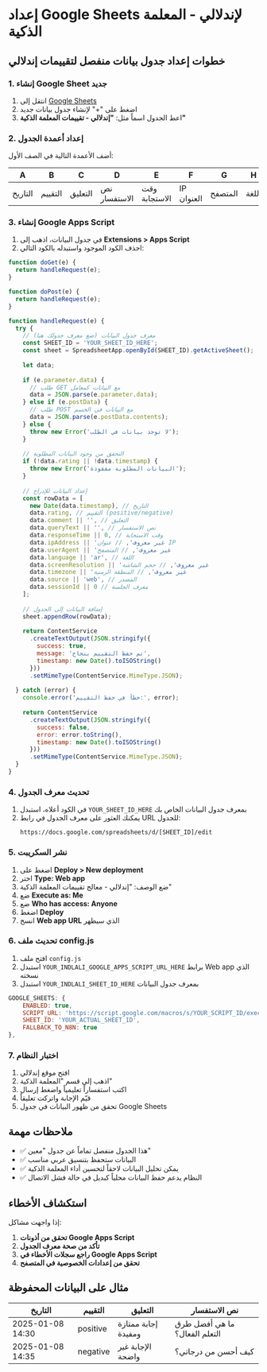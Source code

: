 # إعداد Google Sheets لإندلالي - المعلمة الذكية

## خطوات إعداد جدول بيانات منفصل لتقييمات إندلالي

### 1. إنشاء Google Sheet جديد

1. انتقل إلى [Google Sheets](https://sheets.google.com)
2. اضغط على "+" لإنشاء جدول بيانات جديد
3. اعط الجدول اسماً مثل: **"إندلالي - تقييمات المعلمة الذكية"**

### 2. إعداد أعمدة الجدول

أضف الأعمدة التالية في الصف الأول:

| A | B | C | D | E | F | G | H | I | J | K | L |
|---|---|---|---|---|---|---|---|---|---|---|---|
| التاريخ | التقييم | التعليق | نص الاستفسار | وقت الاستجابة | IP العنوان | المتصفح | اللغة | الشاشة | المنطقة الزمنية | المصدر | معرف الجلسة |

### 3. إنشاء Google Apps Script

1. في جدول البيانات، اذهب إلى **Extensions > Apps Script**
2. احذف الكود الموجود واستبدله بالكود التالي:

```javascript
function doGet(e) {
  return handleRequest(e);
}

function doPost(e) {
  return handleRequest(e);
}

function handleRequest(e) {
  try {
    // معرف جدول البيانات (ضع معرف جدولك هنا)
    const SHEET_ID = 'YOUR_SHEET_ID_HERE';
    const sheet = SpreadsheetApp.openById(SHEET_ID).getActiveSheet();
    
    let data;
    
    if (e.parameter.data) {
      // طلب GET مع البيانات كمعامل
      data = JSON.parse(e.parameter.data);
    } else if (e.postData) {
      // طلب POST مع البيانات في الجسم
      data = JSON.parse(e.postData.contents);
    } else {
      throw new Error('لا توجد بيانات في الطلب');
    }
    
    // التحقق من وجود البيانات المطلوبة
    if (!data.rating || !data.timestamp) {
      throw new Error('البيانات المطلوبة مفقودة');
    }
    
    // إعداد البيانات للإدراج
    const rowData = [
      new Date(data.timestamp), // التاريخ
      data.rating, // التقييم (positive/negative)
      data.comment || '', // التعليق
      data.queryText || '', // نص الاستفسار
      data.responseTime || 0, // وقت الاستجابة
      data.ipAddress || 'غير معروف', // عنوان IP
      data.userAgent || 'غير معروف', // المتصفح
      data.language || 'ar', // اللغة
      data.screenResolution || 'غير معروف', // حجم الشاشة
      data.timezone || 'غير معروف', // المنطقة الزمنية
      data.source || 'web', // المصدر
      data.sessionId || 0 // معرف الجلسة
    ];
    
    // إضافة البيانات إلى الجدول
    sheet.appendRow(rowData);
    
    return ContentService
      .createTextOutput(JSON.stringify({
        success: true,
        message: 'تم حفظ التقييم بنجاح',
        timestamp: new Date().toISOString()
      }))
      .setMimeType(ContentService.MimeType.JSON);
      
  } catch (error) {
    console.error('خطأ في حفظ التقييم:', error);
    
    return ContentService
      .createTextOutput(JSON.stringify({
        success: false,
        error: error.toString(),
        timestamp: new Date().toISOString()
      }))
      .setMimeType(ContentService.MimeType.JSON);
  }
}
```

### 4. تحديث معرف الجدول

1. في الكود أعلاه، استبدل `YOUR_SHEET_ID_HERE` بمعرف جدول البيانات الخاص بك
2. يمكنك العثور على معرف الجدول في رابط URL للجدول:
   ```
   https://docs.google.com/spreadsheets/d/[SHEET_ID]/edit
   ```

### 5. نشر السكريبت

1. اضغط على **Deploy > New deployment**
2. اختر **Type: Web app**
3. ضع الوصف: "إندلالي - معالج تقييمات المعلمة الذكية"
4. ضع **Execute as: Me**
5. ضع **Who has access: Anyone**
6. اضغط **Deploy**
7. انسخ **Web app URL** الذي سيظهر

### 6. تحديث ملف config.js

1. افتح ملف `config.js`
2. استبدل `YOUR_INDLALI_GOOGLE_APPS_SCRIPT_URL_HERE` برابط Web app الذي نسخته
3. استبدل `YOUR_INDLALI_SHEET_ID_HERE` بمعرف جدول البيانات

```javascript
GOOGLE_SHEETS: {
    ENABLED: true,
    SCRIPT_URL: 'https://script.google.com/macros/s/YOUR_SCRIPT_ID/exec',
    SHEET_ID: 'YOUR_ACTUAL_SHEET_ID',
    FALLBACK_TO_N8N: true
},
```

### 7. اختبار النظام

1. افتح موقع إندلالي
2. اذهب إلى قسم "المعلمة الذكية"
3. اكتب استفساراً تعليمياً واضغط إرسال
4. قيّم الإجابة واتركت تعليقاً
5. تحقق من ظهور البيانات في جدول Google Sheets

## ملاحظات مهمة

- ✅ هذا الجدول منفصل تماماً عن جدول "معين"
- ✅ البيانات ستحفظ بتنسيق عربي مناسب
- ✅ يمكن تحليل البيانات لاحقاً لتحسين أداء المعلمة الذكية
- ✅ النظام يدعم حفظ البيانات محلياً كبديل في حالة فشل الاتصال

## استكشاف الأخطاء

إذا واجهت مشاكل:

1. **تحقق من أذونات Google Apps Script**
2. **تأكد من صحة معرف الجدول**
3. **راجع سجلات الأخطاء في Google Apps Script**
4. **تحقق من إعدادات الخصوصية في المتصفح**

## مثال على البيانات المحفوظة

| التاريخ | التقييم | التعليق | نص الاستفسار |
|---------|---------|---------|-------------|
| 2025-01-08 14:30 | positive | إجابة ممتازة ومفيدة | ما هي أفضل طرق التعلم الفعال؟ |
| 2025-01-08 14:35 | negative | الإجابة غير واضحة | كيف أحسن من درجاتي؟ |
